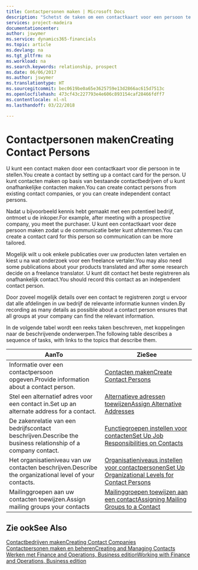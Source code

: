 ```yaml
---
title: Contactpersonen maken | Microsoft Docs
description: "Schetst de taken om een contactkaart voor een persoon te maken, bijvoorbeeld een prospect of leverancier, om de relatie te helpen definiëren en communicatie af te stemmen."
services: project-madeira
documentationcenter: 
author: jswymer
ms.service: dynamics365-financials
ms.topic: article
ms.devlang: na
ms.tgt_pltfrm: na
ms.workload: na
ms.search.keywords: relationship, prospect
ms.date: 06/06/2017
ms.author: jswymer
ms.translationtype: HT
ms.sourcegitcommit: bec0619be0a65e3625759e13d2866ac615d7513c
ms.openlocfilehash: 473cf43c227793e4e606c893154caf28466fdff7
ms.contentlocale: nl-nl
ms.lasthandoff: 03/22/2018

---
```

# <a name="creating-contact-persons"></a><span data-ttu-id="7de99-103">Contactpersonen maken</span><span class="sxs-lookup"><span data-stu-id="7de99-103">Creating Contact Persons</span></span>
<span data-ttu-id="7de99-104">U kunt een contact maken door een contactkaart voor die persoon in te stellen.</span><span class="sxs-lookup"><span data-stu-id="7de99-104">You create a contact by setting up a contact card for the person.</span></span> <span data-ttu-id="7de99-105">U kunt contacten maken op basis van bestaande contactbedrijven of u kunt onafhankelijke contacten maken.</span><span class="sxs-lookup"><span data-stu-id="7de99-105">You can create contact persons from existing contact companies, or you can create independent contact persons.</span></span>

<span data-ttu-id="7de99-106">Nadat u bijvoorbeeld kennis hebt gemaakt met een potentieel bedrijf, ontmoet u de inkoper.</span><span class="sxs-lookup"><span data-stu-id="7de99-106">For example, after meeting with a prospective company, you meet the purchaser.</span></span> <span data-ttu-id="7de99-107">U kunt een contactkaart voor deze persoon maken zodat u de communicatie beter kunt afstemmen.</span><span class="sxs-lookup"><span data-stu-id="7de99-107">You can create a contact card for this person so communication can be more tailored.</span></span>

<span data-ttu-id="7de99-108">Mogelijk wilt u ook enkele publicaties over uw producten laten vertalen en kiest u na wat onderzoek voor een freelance vertaler.</span><span class="sxs-lookup"><span data-stu-id="7de99-108">You may also need some publications about your products translated and after some research decide on a freelance translator.</span></span> <span data-ttu-id="7de99-109">U kunt dit contact het beste registreren als onafhankelijk contact.</span><span class="sxs-lookup"><span data-stu-id="7de99-109">You should record this contact as an independent contact person.</span></span>

<span data-ttu-id="7de99-110">Door zoveel mogelijk details over een contact te registreren zorgt u ervoor dat alle afdelingen in uw bedrijf de relevante informatie kunnen vinden.</span><span class="sxs-lookup"><span data-stu-id="7de99-110">By recording as many details as possible about a contact person ensures that all groups at your company can find the relevant information.</span></span>

<span data-ttu-id="7de99-111">In de volgende tabel wordt een reeks taken beschreven, met koppelingen naar de beschrijvende onderwerpen.</span><span class="sxs-lookup"><span data-stu-id="7de99-111">The following table describes a sequence of tasks, with links to the topics that describe them.</span></span>

| <span data-ttu-id="7de99-112">Aan</span><span class="sxs-lookup"><span data-stu-id="7de99-112">To</span></span> | <span data-ttu-id="7de99-113">Zie</span><span class="sxs-lookup"><span data-stu-id="7de99-113">See</span></span> |
| --- | --- |
| <span data-ttu-id="7de99-114">Informatie over een contactpersoon opgeven.</span><span class="sxs-lookup"><span data-stu-id="7de99-114">Provide information about a contact person.</span></span> |[<span data-ttu-id="7de99-115">Contacten maken</span><span class="sxs-lookup"><span data-stu-id="7de99-115">Create Contact Persons</span></span>](marketing-how-create-contact-persons.md) |
| <span data-ttu-id="7de99-116">Stel een alternatief adres voor een contact in.</span><span class="sxs-lookup"><span data-stu-id="7de99-116">Set up an alternate address for a contact.</span></span> |[<span data-ttu-id="7de99-117">Alternatieve adressen toewijzen</span><span class="sxs-lookup"><span data-stu-id="7de99-117">Assign Alternative Addresses</span></span>](marketing-how-assign-alternate-address.md) |
| <span data-ttu-id="7de99-118">De zakenrelatie van een bedrijfscontact beschrijven.</span><span class="sxs-lookup"><span data-stu-id="7de99-118">Describe the business relationship of a company contact.</span></span> |[<span data-ttu-id="7de99-119">Functiegroepen instellen voor contacten</span><span class="sxs-lookup"><span data-stu-id="7de99-119">Set Up Job Responsibilities on Contacts</span></span>](marketing-job-responsibilities.md) |
| <span data-ttu-id="7de99-120">Het organisatieniveau van uw contacten beschrijven.</span><span class="sxs-lookup"><span data-stu-id="7de99-120">Describe the organizational level of your contacts.</span></span> |[<span data-ttu-id="7de99-121">Organisatieniveaus instellen voor contactpersonen</span><span class="sxs-lookup"><span data-stu-id="7de99-121">Set Up Organizational Levels for Contact Persons</span></span>](marketing-organizational-levels.md) |
| <span data-ttu-id="7de99-122">Mailinggroepen aan uw contacten toewijzen.</span><span class="sxs-lookup"><span data-stu-id="7de99-122">Assign mailing groups your contacts</span></span> |[<span data-ttu-id="7de99-123">Mailinggroepen toewijzen aan een contact</span><span class="sxs-lookup"><span data-stu-id="7de99-123">Assigning Mailing Groups to a Contact</span></span>](marketing-mailing-groups.md) |

## <a name="see-also"></a><span data-ttu-id="7de99-124">Zie ook</span><span class="sxs-lookup"><span data-stu-id="7de99-124">See Also</span></span>
[<span data-ttu-id="7de99-125">Contactbedrijven maken</span><span class="sxs-lookup"><span data-stu-id="7de99-125">Creating Contact Companies</span></span>](marketing-create-contact-companies.md)  
[<span data-ttu-id="7de99-126">Contactpersonen maken en beheren</span><span class="sxs-lookup"><span data-stu-id="7de99-126">Creating and Managing Contacts</span></span>]()  
[<span data-ttu-id="7de99-127">Werken met Finance and Operations, Business edition</span><span class="sxs-lookup"><span data-stu-id="7de99-127">Working with Finance and Operations, Business edition</span></span>](ui-work-product.md)

